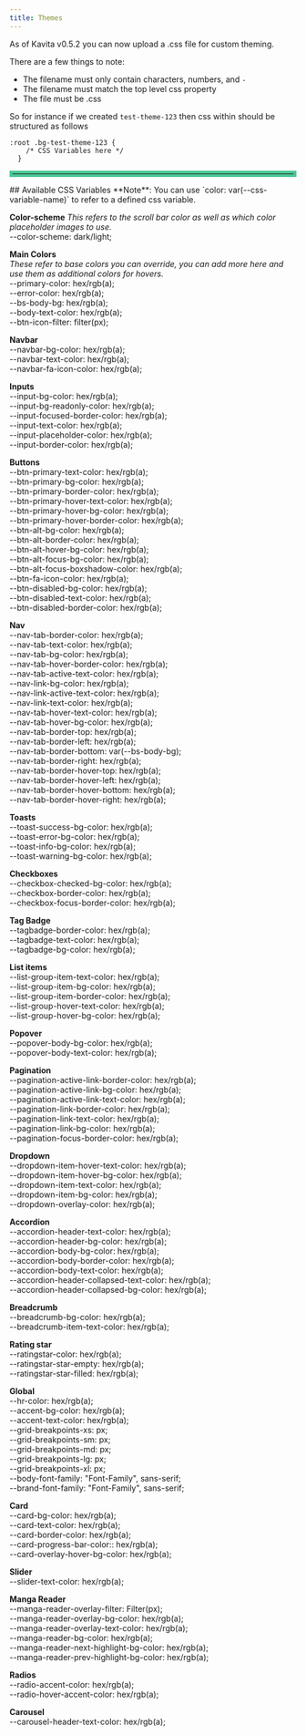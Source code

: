```yaml
---
title: Themes
---
```


As of Kavita v0.5.2 you can now upload a .css file for custom theming.

There are a few things to note:
- The filename must only contain characters, numbers, and `-`
- The filename must match the top level css property
- The file must be .css

So for instance if we created `test-theme-123` then css within should be structured as follows
``` 
:root .bg-test-theme-123 {
	/* CSS Variables here */
  } 
  ```
  <hr style="border:5px solid #4ac694"> </hr>
## Available CSS Variables
**Note**: You can use `color: var(--css-variable-name)` to refer to a defined css variable.

**Color-scheme**
*This refers to the scroll bar color as well as which color placeholder images to use.*  
--color-scheme: dark/light;  
    
**Main Colors**  
*These refer to base colors you can override, you can add more here and use them as additional colors for hovers.*  
--primary-color: hex/rgb(a);  
--error-color: hex/rgb(a);  
--bs-body-bg: hex/rgb(a);  
--body-text-color: hex/rgb(a);   
--btn-icon-filter: filter(px);  
  
**Navbar**  
--navbar-bg-color: hex/rgb(a);    
--navbar-text-color: hex/rgb(a);  
--navbar-fa-icon-color: hex/rgb(a);  
  
**Inputs**  
--input-bg-color: hex/rgb(a);  
--input-bg-readonly-color: hex/rgb(a);  
--input-focused-border-color: hex/rgb(a);  
--input-text-color: hex/rgb(a);  
--input-placeholder-color: hex/rgb(a);  
--input-border-color: hex/rgb(a);  
  
**Buttons**  
--btn-primary-text-color: hex/rgb(a);  
--btn-primary-bg-color: hex/rgb(a);  
--btn-primary-border-color: hex/rgb(a);  
--btn-primary-hover-text-color: hex/rgb(a);  
--btn-primary-hover-bg-color: hex/rgb(a);  
--btn-primary-hover-border-color: hex/rgb(a);  
--btn-alt-bg-color: hex/rgb(a);  
--btn-alt-border-color: hex/rgb(a);  
--btn-alt-hover-bg-color: hex/rgb(a);  
--btn-alt-focus-bg-color: hex/rgb(a);  
--btn-alt-focus-boxshadow-color: hex/rgb(a);  
--btn-fa-icon-color: hex/rgb(a);  
--btn-disabled-bg-color: hex/rgb(a);  
--btn-disabled-text-color: hex/rgb(a);  
--btn-disabled-border-color: hex/rgb(a);  

**Nav**  
--nav-tab-border-color: hex/rgb(a);  
--nav-tab-text-color: hex/rgb(a);  
--nav-tab-bg-color: hex/rgb(a);  
--nav-tab-hover-border-color: hex/rgb(a);  
--nav-tab-active-text-color: hex/rgb(a);  
--nav-link-bg-color: hex/rgb(a);  
--nav-link-active-text-color: hex/rgb(a);  
--nav-link-text-color: hex/rgb(a);  
--nav-tab-hover-text-color: hex/rgb(a);  
--nav-tab-hover-bg-color: hex/rgb(a);  
--nav-tab-border-top: hex/rgb(a);  
--nav-tab-border-left: hex/rgb(a);  
--nav-tab-border-bottom: var(--bs-body-bg);  
--nav-tab-border-right: hex/rgb(a);  
--nav-tab-border-hover-top: hex/rgb(a);  
--nav-tab-border-hover-left: hex/rgb(a);  
--nav-tab-border-hover-bottom: hex/rgb(a);  
--nav-tab-border-hover-right: hex/rgb(a);  

**Toasts**  
--toast-success-bg-color: hex/rgb(a);  
--toast-error-bg-color: hex/rgb(a);  
--toast-info-bg-color: hex/rgb(a);  
--toast-warning-bg-color: hex/rgb(a);  
  
**Checkboxes**  
--checkbox-checked-bg-color: hex/rgb(a);  
--checkbox-border-color: hex/rgb(a);  
--checkbox-focus-border-color: hex/rgb(a);  
  
**Tag Badge**  
--tagbadge-border-color: hex/rgb(a);  
--tagbadge-text-color: hex/rgb(a);  
--tagbadge-bg-color: hex/rgb(a);  
  
**List items**  
--list-group-item-text-color: hex/rgb(a);  
--list-group-item-bg-color: hex/rgb(a);  
--list-group-item-border-color: hex/rgb(a);  
--list-group-hover-text-color: hex/rgb(a);  
--list-group-hover-bg-color: hex/rgb(a);  
  
**Popover**  
--popover-body-bg-color: hex/rgb(a);  
--popover-body-text-color: hex/rgb(a);  
  
**Pagination**  
--pagination-active-link-border-color: hex/rgb(a);  
--pagination-active-link-bg-color: hex/rgb(a);  
--pagination-active-link-text-color: hex/rgb(a);  
--pagination-link-border-color: hex/rgb(a);  
--pagination-link-text-color: hex/rgb(a);  
--pagination-link-bg-color: hex/rgb(a);  
--pagination-focus-border-color: hex/rgb(a);  
  
**Dropdown**  
--dropdown-item-hover-text-color: hex/rgb(a);  
--dropdown-item-hover-bg-color: hex/rgb(a);  
--dropdown-item-text-color: hex/rgb(a);  
--dropdown-item-bg-color: hex/rgb(a);  
--dropdown-overlay-color: hex/rgb(a);  
  
**Accordion**  
--accordion-header-text-color: hex/rgb(a);  
--accordion-header-bg-color: hex/rgb(a);  
--accordion-body-bg-color: hex/rgb(a);  
--accordion-body-border-color: hex/rgb(a);  
--accordion-body-text-color: hex/rgb(a);  
--accordion-header-collapsed-text-color: hex/rgb(a);  
--accordion-header-collapsed-bg-color: hex/rgb(a);  
  
**Breadcrumb**  
--breadcrumb-bg-color: hex/rgb(a);  
--breadcrumb-item-text-color: hex/rgb(a);  
  
**Rating star**  
--ratingstar-color: hex/rgb(a);  
--ratingstar-star-empty: hex/rgb(a);  
--ratingstar-star-filled: hex/rgb(a);  
  
**Global**  
--hr-color: hex/rgb(a);  
--accent-bg-color: hex/rgb(a);  
--accent-text-color: hex/rgb(a);  
--grid-breakpoints-xs: px;  
--grid-breakpoints-sm: px;  
--grid-breakpoints-md: px;  
--grid-breakpoints-lg: px;  
--grid-breakpoints-xl: px;  
--body-font-family: "Font-Family", sans-serif;  
--brand-font-family: "Font-Family", sans-serif;  
  
**Card**  
--card-bg-color: hex/rgb(a);  
--card-text-color: hex/rgb(a);  
--card-border-color: hex/rgb(a);  
--card-progress-bar-color:: hex/rgb(a);  
--card-overlay-hover-bg-color: hex/rgb(a);  

**Slider**  
--slider-text-color: hex/rgb(a);  
  
**Manga Reader**  
--manga-reader-overlay-filter: Filter(px);  
--manga-reader-overlay-bg-color: hex/rgb(a);  
--manga-reader-overlay-text-color: hex/rgb(a);  
--manga-reader-bg-color: hex/rgb(a);  
--manga-reader-next-highlight-bg-color: hex/rgb(a);  
--manga-reader-prev-highlight-bg-color: hex/rgb(a);  
    
**Radios**  
--radio-accent-color: hex/rgb(a);  
--radio-hover-accent-color: hex/rgb(a);  
	
 **Carousel**  
 --carousel-header-text-color: hex/rgb(a);  

